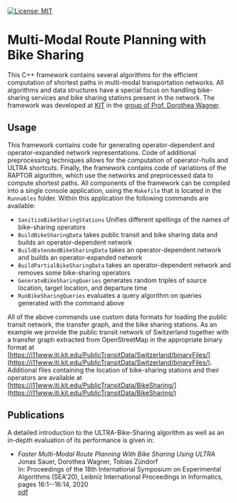 [![License: MIT](https://img.shields.io/badge/License-MIT-yellow.svg)](https://opensource.org/licenses/MIT)

# Multi-Modal Route Planning with Bike Sharing
This C++ framework contains several algorithms for the efficient computation of shortest paths in multi-modal transportation networks.
All algorithms and data structures have a special focus on handling bike-sharing services and bike sharing stations present in the network.
The framework was developed at [KIT](https://www.kit.edu) in the [group of Prof. Dorothea Wagner](https://i11www.iti.kit.edu/).

## Usage

This framework contains code for generating operator-dependent and operator-expanded network representations. Code of additional preprocessing techniques allows for the computation of operator-hulls and ULTRA shortcuts. Finally, the framework contains code of variations of the RAPTOR algorithm, which use the networks and preprocessed data to compute shortest paths. All components of the framework can be compiled into a single console application, using the ``Makefile`` that is located in the ``Runnables`` folder. Within this application the following commands are available:

* ``SanitizeBikeSharingStations`` Unifies different spellings of the names of bike-sharing operators
* ``BuildBikeSharingData`` takes public transit and bike sharing data and builds an operator-dependent network
* ``BuildExtendedBikeSharingData`` takes an operator-dependent network and builds an operator-expanded network
* ``BuildPartialBikeSharingData`` takes an operator-dependent network and removes some bike-sharing operators
* ``GenerateBikeSharingQueries`` generates random triples of source location, target location, and departure time
* ``RunBikeSharingQueries`` evaluates a query algorithm on queries generated with the command above

All of the above commands use custom data formats for loading the public transit network, the transfer graph, and the bike sharing stations. As an example we provide the public transit network of Switzerland together with a transfer graph extracted from OpenStreetMap in the appropriate binary format at [https://i11www.iti.kit.edu/PublicTransitData/Switzerland/binaryFiles/](https://i11www.iti.kit.edu/PublicTransitData/Switzerland/binaryFiles/). Additional files containing the location of bike-sharing stations and their operators are available at [https://i11www.iti.kit.edu/PublicTransitData/BikeSharing/](https://i11www.iti.kit.edu/PublicTransitData/BikeSharing/)
 
## Publications

A detailed introduction to the ULTRA-Bike-Sharing algorithm as well as an in-depth evaluation of its performance is given in:

* *Faster Multi-Modal Route Planning With Bike Sharing Using ULTRA*  
  Jonas Sauer, Dorothea Wagner, Tobias Zündorf  
  In: Proceedings of the 18th International Symposium on Experimental Algorithms (SEA'20), Leibniz International Proceedings in Informatics, pages 16:1--16:14, 2020  
  [pdf](https://drops.dagstuhl.de/opus/volltexte/2020/12090/pdf/LIPIcs-SEA-2020-16.pdf)
